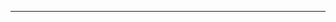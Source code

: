 <!--
CO_OP_TRANSLATOR_METADATA:
{
  "original_hash": "4bdff5070d182c64143dfe5a581d0ec7",
  "translation_date": "2025-08-28T18:30:13+00:00",
  "source_file": "02-SetupDevEnvironment/README.md",
  "language_code": "he"
}
-->


---

